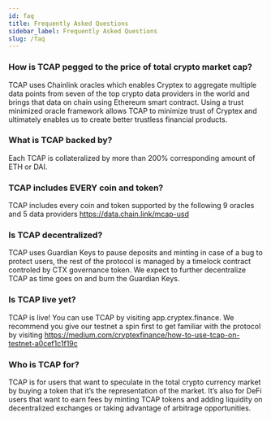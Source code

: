 ```yaml
---
id: faq
title: Frequently Asked Questions
sidebar_label: Frequently Asked Questions
slug: /faq
---
```


### How is TCAP pegged to the price of total crypto market cap?

TCAP uses Chainlink oracles which enables Cryptex to aggregate multiple data points from seven of the top crypto data providers in the world and brings that data on chain using Ethereum smart contract.
Using a trust minimized oracle framework allows TCAP to minimize trust of Cryptex and ultimately enables us to create better trustless financial products.

### What is TCAP backed by?

Each TCAP is collateralized by more than 200% corresponding amount of ETH or DAI.

### TCAP includes EVERY coin and token?

TCAP includes every coin and token supported by the following 9 oracles and 5 data providers https://data.chain.link/mcap-usd

### Is TCAP decentralized?

TCAP uses Guardian Keys to pause deposits and minting in case of a bug to protect users, the rest of the protocol is managed by a timelock contract controled by CTX governance token. We expect to further decentralize TCAP as time goes on and burn the Guardian Keys.

### Is TCAP live yet?

TCAP is live! You can use TCAP by visiting app.cryptex.finance. We recommend you give our testnet a spin first to get familiar with the protocol by visiting https://medium.com/cryptexfinance/how-to-use-tcap-on-testnet-a0cef1c1f19c

### Who is TCAP for?

TCAP is for users that want to speculate in the total crypto currency market by buying a token that it’s the representation of the market. It’s also for DeFi users that want to earn fees by minting TCAP tokens and adding liquidity on decentralized exchanges or taking advantage of arbitrage opportunities.
